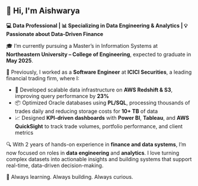## 👋 Hi, I'm Aishwarya  
**💻 Data Professional | 📊 Specializing in Data Engineering & Analytics | 💡 Passionate about Data-Driven Finance**

🎓 I’m currently pursuing a Master’s in Information Systems at **Northeastern University – College of Engineering**, expected to graduate in **May 2025**.

💼 Previously, I worked as a **Software Engineer** at **ICICI Securities**, a leading financial trading firm, where I:

- 🚀 Developed scalable data infrastructure on **AWS Redshift & S3**, improving query performance by **23%**
- 📦 Optimized Oracle databases using **PL/SQL**, processing thousands of trades daily and reducing storage costs for **10+ TB** of data
- 📈 Designed **KPI-driven dashboards** with **Power BI**, **Tableau**, and **AWS QuickSight** to track trade volumes, portfolio performance, and client metrics

🔍 With 2 years of hands-on experience in **finance and data systems**, I’m now focused on roles in **data engineering** and **analytics**. I love turning complex datasets into actionable insights and building systems that support real-time, data-driven decision-making.

🌱 Always learning. Always building. Always curious.
